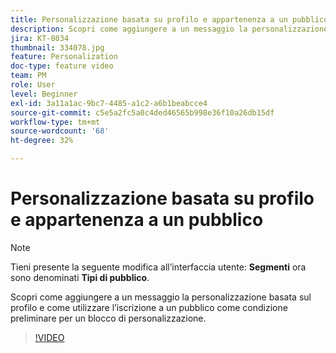 ```yaml
---
title: Personalizzazione basata su profilo e appartenenza a un pubblico
description: Scopri come aggiungere a un messaggio la personalizzazione basata sul profilo e come utilizzare l’iscrizione a un pubblico come condizione preliminare per un blocco di personalizzazione.
jira: KT-8034
thumbnail: 334078.jpg
feature: Personalization
doc-type: feature video
team: PM
role: User
level: Beginner
exl-id: 3a11a1ac-9bc7-4485-a1c2-a6b1beabcce4
source-git-commit: c5e5a2fc5a0c4ded46565b998e36f10a26db15df
workflow-type: tm+mt
source-wordcount: '68'
ht-degree: 32%

---
```


# Personalizzazione basata su profilo e appartenenza a un pubblico

>[!NOTE]
>Tieni presente la seguente modifica all’interfaccia utente: **Segmenti** ora sono denominati **Tipi di pubblico**.

Scopri come aggiungere a un messaggio la personalizzazione basata sul profilo e come utilizzare l’iscrizione a un pubblico come condizione preliminare per un blocco di personalizzazione.

>[!VIDEO](https://video.tv.adobe.com/v/334078?quality=12&learn=on)
